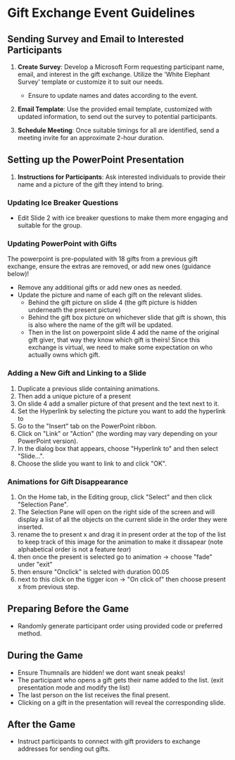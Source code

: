 # Gift Exchange Event Guidelines

## Sending Survey and Email to Interested Participants

1. **Create Survey**: Develop a Microsoft Form requesting participant name, email, and interest in the gift exchange. Utilize the 'White Elephant Survey' template or customize it to suit our needs.
   
   - Ensure to update names and dates according to the event.
   
2. **Email Template**: Use the provided email template, customized with updated information, to send out the survey to potential participants.

3. **Schedule Meeting**: Once suitable timings for all are identified, send a meeting invite for an approximate 2-hour duration.

## Setting up the PowerPoint Presentation

1. **Instructions for Participants**: Ask interested individuals to provide their name and a picture of the gift they intend to bring.

### Updating Ice Breaker Questions

- Edit Slide 2 with ice breaker questions to make them more engaging and suitable for the group.

### Updating PowerPoint with Gifts
The powerpoint is pre-populated with 18 gifts from a  previous gift exchange, ensure the extras are removed, or add new ones (guidance below)!

- Remove any additional gifts or add new ones as needed.
- Update the picture and name of each gift on the relevant slides.
     - Behind the gift picture on slide 4 (the gift picture is hidden underneath the present picture)
     - Behind the gift box picture on whichever slide that gift is shown, this is also where the name of the gift will be updated.
     - Then in the list on powerpoint slide 4 add the name of the original gift giver, that way they know which gift is theirs! Since this exchange is virtual, we need to make some expectation on who actually owns which gift.


### Adding a New Gift and Linking to a Slide

1. Duplicate a previous slide containing animations.
1. Then add a unique picture of a present
1. On slide 4 add a smaller picture of that present and the text next to it.
1. Set the Hyperlink by selecting the picture you want to add the hyperlink to
1. Go to the "Insert" tab on the PowerPoint ribbon.
1. Click on "Link" or "Action" (the wording may vary depending on your PowerPoint version).
1. In the dialog box that appears, choose "Hyperlink to" and then select "Slide...".
1. Choose the slide you want to link to and click "OK".

### Animations for Gift Disappearance

1. On the Home tab, in the Editing group, click "Select" and then click "Selection Pane".
1. The Selection Pane will open on the right side of the screen and will display a list of all the objects on the current slide in the order they were inserted.
1. rename the to present x and drag it in present order at the top of the list to keep track of this image for the animation to make it dissapear (note alphabetical order is not a feature *tear*)
1. then once the present is selected go to animation -> choose "fade" under "exit"
1. then ensure "Onclick" is selcted with duration 00.05
1. next to this click on the tigger icon -> "On click of" then choose present x from previous step.

## Preparing Before the Game

- Randomly generate participant order using provided code or preferred method.

## During the Game

- Ensure Thumnails are hidden! we dont want sneak peaks!
-  The participant who opens a gift gets their name added to the list. (exit presentation mode and modify the list)
- The last person on the list receives the final present.
- Clicking on a gift in the presentation will reveal the corresponding slide.

## After the Game

- Instruct participants to connect with gift providers to exchange addresses for sending out gifts.
